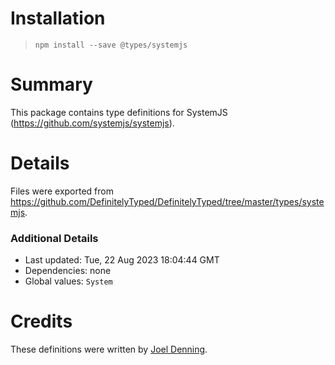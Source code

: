 # Installation
> `npm install --save @types/systemjs`

# Summary
This package contains type definitions for SystemJS (https://github.com/systemjs/systemjs).

# Details
Files were exported from https://github.com/DefinitelyTyped/DefinitelyTyped/tree/master/types/systemjs.

### Additional Details
 * Last updated: Tue, 22 Aug 2023 18:04:44 GMT
 * Dependencies: none
 * Global values: `System`

# Credits
These definitions were written by [Joel Denning](https://github.com/joeldenning).

